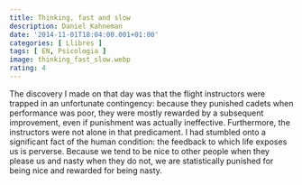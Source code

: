 ```yaml
---
title: Thinking, fast and slow
description: Daniel Kahneman
date: '2014-11-01T18:04:00.001+01:00'
categories: [ Llibres ]
tags: [ EN, Psicologia ]
image: thinking_fast_slow.webp
rating: 4
---
```


The discovery I made on that day was that the flight instructors were trapped in an unfortunate contingency: because they punished cadets when performance was poor, they were mostly rewarded by a subsequent improvement, even if punishment was actually ineffective. Furthermore, the instructors were not alone in that predicament. I had stumbled onto a significant fact of the human condition: the feedback to which life exposes us is perverse. Because we tend to be nice to other people when they please us and nasty when they do not, we are statistically punished for being nice and rewarded for being nasty.
